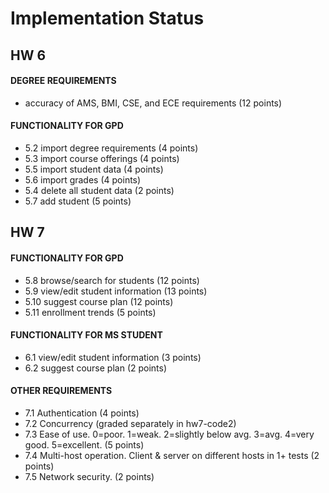 # Implementation Status

## HW 6

#### DEGREE REQUIREMENTS

- accuracy of AMS, BMI, CSE, and ECE requirements (12 points)

#### FUNCTIONALITY FOR GPD

- 5.2 import degree requirements (4 points)
- 5.3 import course offerings (4 points)
- 5.5 import student data (4 points)
- 5.6 import grades (4 points)
- 5.4 delete all student data (2 points)
- 5.7 add student (5 points)


## HW 7

#### FUNCTIONALITY FOR GPD

- 5.8 browse/search for students (12 points)
- 5.9 view/edit student information (13 points)
- 5.10 suggest course plan (12 points)
- 5.11 enrollment trends (5 points)

#### FUNCTIONALITY FOR MS STUDENT

- 6.1 view/edit student information (3 points)
- 6.2 suggest course plan (2 points)

#### OTHER REQUIREMENTS

- 7.1 Authentication (4 points)
- 7.2 Concurrency (graded separately in hw7-code2)
- 7.3 Ease of use. 0=poor. 1=weak. 2=slightly below avg. 3=avg. 4=very good. 5=excellent. (5 points)
- 7.4 Multi-host operation. Client & server on different hosts in 1+ tests (2 points)
- 7.5 Network security. (2 points)

